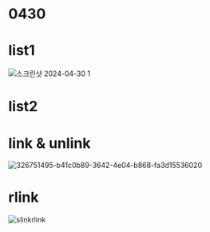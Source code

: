 # 0430

# list1
![스크린샷 2024-04-30 1](https://github.com/sjl0430/0430/assets/162114254/e11f6b03-a400-4930-9d9d-aeb7e8ed6cb7)



# list2



# link & unlink
![326751495-b41c0b89-3642-4e04-b868-fa3d15536020](https://github.com/sjl0430/0430/assets/162114254/a30712da-be8a-4c3d-b65a-0adee9705c21)


# rlink
![slinkrlink](https://github.com/sjl0430/0430/assets/162114254/1c6a12a5-182f-4444-a709-ece445515a24)
